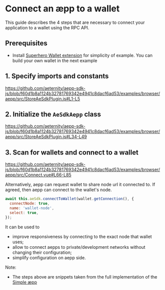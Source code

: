 # Connect an æpp to a wallet

This guide describes the 4 steps that are necessary to connect your application to a wallet using the RPC API.

## Prerequisites

- Install [Superhero Wallet extension](https://wallet.superhero.com/) for simplicity of example.
  You can build your own wallet in the next example

## 1. Specify imports and constants

<!-- deprecated approach, needs to be fully updated -->

https://github.com/aeternity/aepp-sdk-js/blob/f60d1b8a1124b32781769342e4941c8dacf6ad53/examples/browser/aepp/src/StoreAeSdkPlugin.js#L1-L5

## 2. Initialize the `AeSdkAepp` class

https://github.com/aeternity/aepp-sdk-js/blob/f60d1b8a1124b32781769342e4941c8dacf6ad53/examples/browser/aepp/src/StoreAeSdkPlugin.js#L34-L49

## 3. Scan for wallets and connect to a wallet

https://github.com/aeternity/aepp-sdk-js/blob/f60d1b8a1124b32781769342e4941c8dacf6ad53/examples/browser/aepp/src/Connect.vue#L66-L85

Alternatively, aepp can request wallet to share node url it connected to. If agreed, then aepp can
connect to the wallet's node.

```js
await this.aeSdk.connectToWallet(wallet.getConnection(), {
  connectNode: true,
  name: 'wallet-node',
  select: true,
});
```

It can be used to

- improve responsiveness by connecting to the exact node that wallet uses;
- allow to connect aepps to private/development networks without changing their configuration;
- simplify configuration on aepp side.

Note:

- The steps above are snippets taken from the full implementation of
  the [Simple æpp](https://github.com/aeternity/aepp-sdk-js/blob/f60d1b8a1124b32781769342e4941c8dacf6ad53/examples/browser/aepp)

